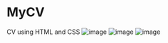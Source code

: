 # MyCV
CV using HTML and CSS
![image](https://github.com/patricktang1996/MyCV/assets/125730507/939ca2fb-ab8a-44c5-a9d9-5cb591d9ed1b)
![image](https://github.com/patricktang1996/MyCV/assets/125730507/bffa7281-9a6f-4e07-a20f-df6b1cad8aea)
![image](https://github.com/patricktang1996/MyCV/assets/125730507/93d5b969-4c5f-4aef-a888-ce53ac09073c)
